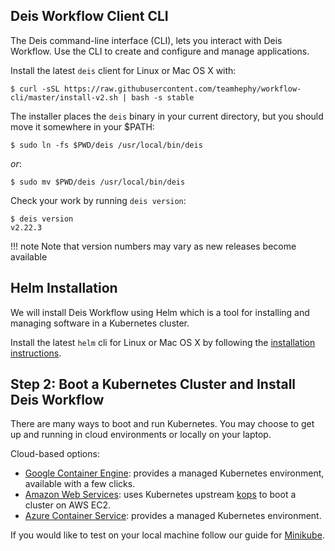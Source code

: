 ## Deis Workflow Client CLI

The Deis command-line interface (CLI), lets you interact with Deis Workflow.
Use the CLI to create and configure and manage applications.

Install the latest `deis` client for Linux or Mac OS X with:

    $ curl -sSL https://raw.githubusercontent.com/teamhephy/workflow-cli/master/install-v2.sh | bash -s stable

The installer places the `deis` binary in your current directory, but you
should move it somewhere in your $PATH:

    $ sudo ln -fs $PWD/deis /usr/local/bin/deis

*or*:

    $ sudo mv $PWD/deis /usr/local/bin/deis

Check your work by running `deis version`:

    $ deis version
    v2.22.3

!!! note
    Note that version numbers may vary as new releases become available

## Helm Installation

We will install Deis Workflow using Helm which is a tool for installing and managing software in a
Kubernetes cluster.

Install the latest `helm` cli for Linux or Mac OS X by following the
[installation instructions][helm-install].

## Step 2: Boot a Kubernetes Cluster and Install Deis Workflow

There are many ways to boot and run Kubernetes. You may choose to get up and running in cloud environments or locally on your laptop.

Cloud-based options:

* [Google Container Engine](provider/gke/boot.md): provides a managed Kubernetes environment, available with a few clicks.
* [Amazon Web Services](provider/aws/boot.md): uses Kubernetes upstream [kops](https://github.com/kubernetes/kops) to boot a cluster on AWS EC2.
* [Azure Container Service](provider/azure-acs/boot.md): provides a managed Kubernetes environment.

If you would like to test on your local machine follow our guide for [Minikube](provider/minikube/boot.md).


[helm-install]: https://github.com/kubernetes/helm#install
